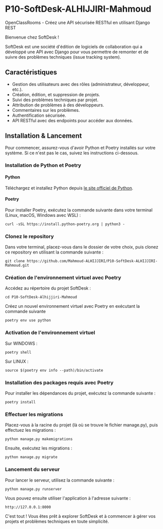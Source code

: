 # P10-SoftDesk-ALHIJJIRI-Mahmoud
OpenClassRooms - Créez une API sécurisée RESTful en utilisant Django REST

Bienvenue chez SoftDesk !

SoftDesk est une société d'édition de logiciels de collaboration qui a développé une API avec Django pour vous permettre de remonter et de suivre des problèmes techniques (issue tracking system).

## Caractéristiques

- Gestion des utilisateurs avec des rôles (administrateur, développeur, etc.).
- Création, édition, et suppression de projets.
- Suivi des problèmes techniques par projet.
- Attribution de problèmes à des développeurs.
- Commentaires sur les problèmes.
- Authentification sécurisée.
- API RESTful avec des endpoints pour accéder aux données.

## Installation & Lancement

Pour commencer, assurez-vous d'avoir Python et Poetry installés sur votre système. Si ce n'est pas le cas, suivez les instructions ci-dessous.

### Installation de Python et Poetry

#### Python

Téléchargez et installez Python depuis [le site officiel de Python](https://www.python.org/downloads/).

#### Poetry

Pour installer Poetry, exécutez la commande suivante dans votre terminal (Linux, macOS, Windows avec WSL) :

```
curl -sSL https://install.python-poetry.org | python3 -
```
### Clonez le repository
Dans votre terminal, placez-vous dans le dossier de votre choix, puis clonez ce repository en utilisant la commande suivante :
```
git clone https://github.com/Mahmoud-ALHIJJIRI/P10-SoftDesk-ALHIJJIRI-Mahmoud.git
```
### Création de l'environnement virtuel avec Poetry
Accédez au répertoire du projet SoftDesk :
```
cd P10-SoftDesk-Alhijjiri-Mahmoud
```
Créez un nouvel environnement virtuel avec Poetry en exécutant la commande suivante
```
poetry env use python
```
### Activation de l'environnement virtuel
Sur WINDOWS :
```
poetry shell
```
Sur LINUX :
```
source $(poetry env info --path)/bin/activate
```
### Installation des packages requis avec Poetry
Pour installer les dépendances du projet, exécutez la commande suivante :
```
poetry install
```

### Effectuer les migrations
Placez-vous à la racine du projet (là où se trouve le fichier manage.py), puis effectuez les migrations :
```
python manage.py makemigrations
```
Ensuite, exécutez les migrations :
```
python manage.py migrate
```
### Lancement du serveur
Pour lancer le serveur, utilisez la commande suivante :
```
python manage.py runserver
```
Vous pouvez ensuite utiliser l'application à l'adresse suivante :
```
http://127.0.0.1:8000
```

C'est tout ! Vous êtes prêt à explorer SoftDesk et à commencer à gérer vos projets et problèmes techniques en toute simplicité.